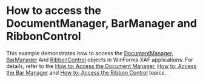 # How to access the DocumentManager, BarManager and RibbonControl


<p>This example demonstrates how to access the <a href="https://documentation.devexpress.com/#WindowsForms/clsDevExpressXtraBarsDocking2010DocumentManagertopic">DocumentManager</a>, <a href="https://documentation.devexpress.com/WindowsForms/clsDevExpressXtraBarsBarManagertopic.aspx">BarManager</a> And <a href="https://documentation.devexpress.com/WindowsForms/clsDevExpressXtraBarsRibbonRibbonControltopic.aspx">RibbonControl</a> objects in WinForms XAF applications. For details, refer to the <u><a href="http://documentation.devexpress.com/#Xaf/CustomDocument3443">How to: Access the Document Manager</a></u>, <a href="http://help.devexpress.com/#eXpressAppFramework/CustomDocument115213">How to: Access the Bar Manager</a> and <a href="http://help.devexpress.com/#eXpressAppFramework/CustomDocument115214">How to: Access the Ribbon Control</a> topics.</p>
<p> </p>

<br/>


